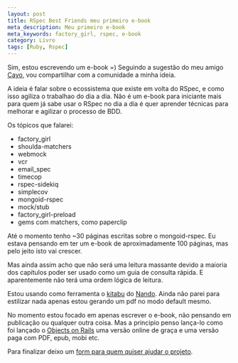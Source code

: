 ```yaml
---
layout: post
title: RSpec Best Friends meu primeiro e-book
meta_description: Meu primeiro e-book
meta_keywords: factory_girl, rspec, e-book
category: Livro
tags: [Ruby, Rspec]
---
```


Sim, estou escrevendo um e-book =) Seguindo a sugestão do meu amigo [Cayo](http://www.yogodoshi.com/), vou compartilhar com a comunidade a minha ideia.

A ideia é falar sobre o ecossistema que existe em volta do RSpec, e como isso agiliza o trabalhao do dia a dia.
Não é um e-book para iniciante mais para quem já sabe usar o RSpec no dia a dia é quer aprender técnicas para melhorar e agilizar o processo de BDD.

Os tópicos que falarei:

- factory_girl
- shoulda-matchers
- webmock
- vcr
- email_spec
- timecop
- rspec-sidekiq
- simplecov
- mongoid-rspec
- mock/stub
- factory_girl-preload
- gems com matchers, como paperclip

Até o momento tenho ~30 páginas escritas sobre o mongoid-rspec. Eu estava pensando em ter um e-book de aproximadamente 100 páginas, mas pelo jeito isto vai crescer.

Mas ainda assim acho que não será uma leitura massante devido a maioria dos capítulos poder ser usado como um guia de consulta rápida. E aparentemente não terá uma ordem lógica de leitura.

Estou usando como ferramenta o [kitabu](https://github.com/fnando/kitabu) do [Nando](http://simplesideias.com.br/). Ainda não parei para estilizar nada apenas estou gerando um pdf no modo default mesmo.

No momento estou focado em apenas escrever o e-book, não pensando em publicação ou qualquer outra coisa. Mas a principio penso lança-lo como foi lançado o [Objects on Rails](http://objectsonrails.com) uma versão online de graça e uma versão paga com PDF, epub, mobi etc.

Para finalizar deixo um [form para quem quiser ajudar o projeto](https://docs.google.com/forms/d/1gnt5QfG146fn7nLZLKMh4W2JBfRKvBhiUXnEKNKkD68/viewform).
